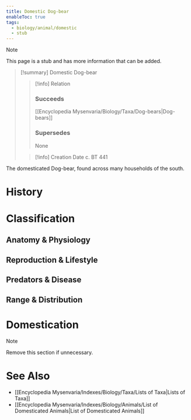 ```yaml
---
title: Domestic Dog-bear
enableToc: true
tags:
  - biology/animal/domestic
  - stub
---
```


> [!note]
> This page is a stub and has more information that can be added.

> [!summary] Domestic Dog-bear
> > [!info] Relation
> > ### Succeeds
> > [[Encyclopedia Mysenvaria/Biology/Taxa/Dog-bears|Dog-bears]]
> > ### Supersedes
> > None
>
> > [!info] Creation Date
> > c. BT 441

The domesticated Dog-bear, found across many households of the south.
# History

# Classification
## Anatomy & Physiology

## Reproduction & Lifestyle

## Predators & Disease

## Range & Distribution

# Domestication

> [!note]
> Remove this section if unnecessary.
# See Also
- [[Encyclopedia Mysenvaria/Indexes/Biology/Taxa/Lists of Taxa|Lists of Taxa]]
- [[Encyclopedia Mysenvaria/Indexes/Biology/Animals/List of Domesticated Animals|List of Domesticated Animals]]